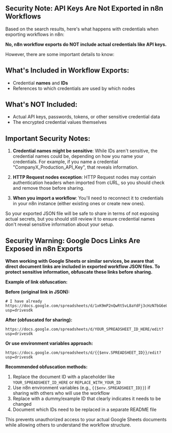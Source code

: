 

## Security Note: API Keys Are Not Exported in n8n Workflows

Based on the search results, here's what happens with credentials when exporting workflows in n8n:

**No, n8n workflow exports do NOT include actual credentials like API keys.** 

However, there are some important details to know:

## What's Included in Workflow Exports:
- Credential **names** and **IDs**
- References to which credentials are used by which nodes

## What's NOT Included:
- Actual API keys, passwords, tokens, or other sensitive credential data
- The encrypted credential values themselves

## Important Security Notes:

1. **Credential names might be sensitive**: While IDs aren't sensitive, the credential names could be, depending on how you name your credentials. For example, if you name a credential "CompanyX_Production_API_Key", that reveals information.

2. **HTTP Request nodes exception**: HTTP Request nodes may contain authentication headers when imported from cURL, so you should check and remove those before sharing.

3. **When you import a workflow**: You'll need to reconnect it to credentials in your n8n instance (either existing ones or create new ones).

So your exported JSON file will be safe to share in terms of not exposing actual secrets, but you should still review it to ensure credential names don't reveal sensitive information about your setup.


## Security Warning: Google Docs Links Are Exposed in n8n Exports

**When working with Google Sheets or similar services, be aware that direct document links are included in exported workflow JSON files. To protect sensitive information, obfuscate these links before sharing.**

**Example of link obfuscation:**

**Before (original link in JSON):**
```
# I have already
https://docs.google.com/spreadsheets/d/1xK9mP2nQwRt5vL8aYdFj3cHzN7bG6eUoI4pWsX1vM2A/edit?usp=drivesdk
```

**After (obfuscated for sharing):**
```
https://docs.google.com/spreadsheets/d/YOUR_SPREADSHEET_ID_HERE/edit?usp=drivesdk
```

**Or use environment variables approach:**
```
https://docs.google.com/spreadsheets/d/{{$env.SPREADSHEET_ID}}/edit?usp=drivesdk
```

**Recommended obfuscation methods:**
1. Replace the document ID with a placeholder like `YOUR_SPREADSHEET_ID_HERE` or `REPLACE_WITH_YOUR_ID`
2. Use n8n environment variables (e.g., `{{$env.SPREADSHEET_ID}}`) if sharing with others who will use the workflow
3. Replace with a dummy/example ID that clearly indicates it needs to be changed
4. Document which IDs need to be replaced in a separate README file

This prevents unauthorized access to your actual Google Sheets documents while allowing others to understand the workflow structure.


